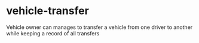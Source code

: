 # vehicle-transfer
Vehicle  owner can manages to transfer a vehicle from one driver to another while keeping a record of all transfers

